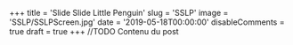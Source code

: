 +++
title = 'Slide Slide Little Penguin'
slug = 'SSLP'
image = 'SSLP/SSLPScreen.jpg'
date = '2019-05-18T00:00:00'
disableComments = true
draft = true
+++
//TODO Contenu du post